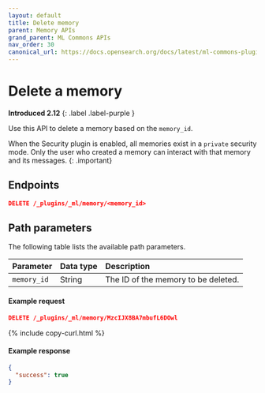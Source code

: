 ```yaml
---
layout: default
title: Delete memory
parent: Memory APIs
grand_parent: ML Commons APIs
nav_order: 30
canonical_url: https://docs.opensearch.org/docs/latest/ml-commons-plugin/api/memory-apis/delete-memory/
---
```


# Delete a memory
**Introduced 2.12**
{: .label .label-purple }

Use this API to delete a memory based on the `memory_id`.

When the Security plugin is enabled, all memories exist in a `private` security mode. Only the user who created a memory can interact with that memory and its messages.
{: .important}

## Endpoints

```json
DELETE /_plugins/_ml/memory/<memory_id>
```

## Path parameters

The following table lists the available path parameters.

Parameter | Data type | Description
:--- | :--- | :---
`memory_id` | String | The ID of the memory to be deleted. 

#### Example request

```json
DELETE /_plugins/_ml/memory/MzcIJX8BA7mbufL6DOwl
```
{% include copy-curl.html %}

#### Example response

```json
{
  "success": true
}
```